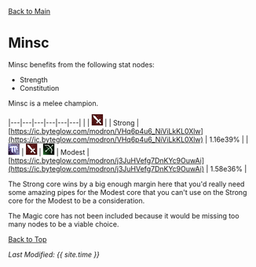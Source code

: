 [Back to Main](index.md)

# Minsc

Minsc benefits from the following stat nodes:

* Strength
* Constitution

Minsc is a melee champion.

|---|---|---|---|---|---|
|   | ![Melee Icon](images\melee.png) |   | Strong  | [https://ic.byteglow.com/modron/VHq6p4u6_NiViLkKL0Xlw](https://ic.byteglow.com/modron/VHq6p4u6_NiViLkKL0Xlw) | 1.16e39% |
| ![Magic Icon](images\magic.png) | ![Melee Icon](images\melee.png) | ![Ranged Icon](images\ranged.png) | Modest  | [https://ic.byteglow.com/modron/j3JuHVefg7DnKYc9OuwAi](https://ic.byteglow.com/modron/j3JuHVefg7DnKYc9OuwAi) | 1.58e36% |

The Strong core wins by a big enough margin here that you'd really need some amazing pipes for the Modest core that you can't use on the Strong core for the Modest to be a consideration.

The Magic core has not been included because it would be missing too many nodes to be a viable choice.

[Back to Top](#top)

*Last Modified: {{ site.time }}*
